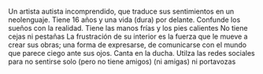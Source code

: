 Un artista autista incomprendido, que traduce sus sentimientos en un neolenguaje.
Tiene 16 años y una vida (dura) por delante. 
Confunde los sueños con la realidad.
Tiene las manos frías y los pies calientes
No tiene cejas ni pestañas
La frustración de su interior es la fuerza que le mueve a crear sus obras; 
una forma de expresarse, de comunicarse con el mundo que parece ciego ante sus ojos.
Canta en la ducha.
Utilza las redes sociales para no sentirse solo
(pero no tiene amigos)
(ni amigas)
ni portavozas
